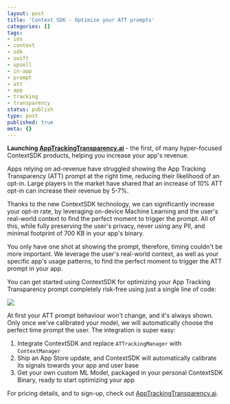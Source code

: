 ```yaml
---
layout: post
title: 'Context SDK - Optimize your ATT prompts'
categories: []
tags:
- ios
- context
- sdk
- swift
- upsell
- in-app
- prompt
- att
- app
- tracking
- transparency
status: publish
type: post
published: true
meta: {}
---
```


**Launching [AppTrackingTransparency.ai](https://apptrackingtransparency.ai)** - the first, of many hyper-focused ContextSDK products, helping you increase your app's revenue.

Apps relying on ad-revenue have struggled showing the App Tracking Transparency (ATT) prompt at the right time, reducing their likelihood of an opt-in. Large players in the market have shared that an increase of 10% ATT opt-in can increase their revenue by 5-7%.

Thanks to the new ContextSDK technology, we can significantly increase your opt-in rate, by leveraging on-device Machine Learning and the user's real-world context to find the perfect moment to trigger the prompt. All of this, while fully preserving the user's privacy, never using any PII, and minimal footprint of 700 KB in your app's binary.

You only have one shot at showing the prompt, therefore, timing couldn't be more important. We leverage the user's real-world context, as well as your specific app's usage patterns, to find the perfect moment to trigger the ATT prompt in your app.

You can get started using ContextSDK for optimizing your App Tracking Transparency prompt completely risk-free using just a single line of code:

<img src="https://krausefx.com/assets/posts/context-sdk/att-code-sample.png">

At first your ATT prompt behaviour won't change, and it's always shown. Only once we've calibrated your model, we will automatically choose the perfect time prompt the user. The integration is super easy:

1. Integrate ContextSDK and replace `ATTrackingManager` with `ContextManager`
2. Ship an App Store update, and ContextSDK will automatically calibrate its signals towards your app and user base
3. Get your own custom ML Model, packaged in your personal ContextSDK Binary, ready to start optimizing your app

For pricing details, and to sign-up, check out [AppTrackingTransparency.ai](https://apptrackingtransparency.ai).
